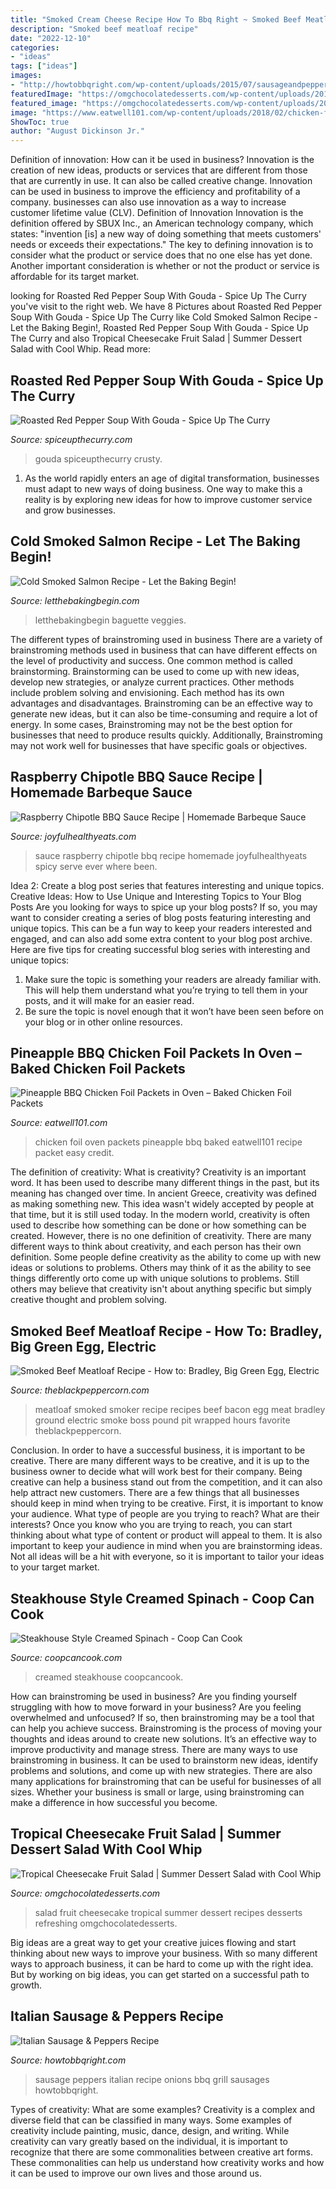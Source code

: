 ```yaml
---
title: "Smoked Cream Cheese Recipe How To Bbq Right ~ Smoked Beef Meatloaf Recipe"
description: "Smoked beef meatloaf recipe"
date: "2022-12-10"
categories:
- "ideas"
tags: ["ideas"]
images:
- "http://howtobbqright.com/wp-content/uploads/2015/07/sausageandpeppersrecipe3-1024x635.jpg"
featuredImage: "https://omgchocolatedesserts.com/wp-content/uploads/2016/06/Tropical-Cheesecake-Fruit-Salad-Long.jpg"
featured_image: "https://omgchocolatedesserts.com/wp-content/uploads/2016/06/Tropical-Cheesecake-Fruit-Salad-Long.jpg"
image: "https://www.eatwell101.com/wp-content/uploads/2018/02/chicken-foil-packet-recipe-4.jpg"
ShowToc: true
author: "August Dickinson Jr."
---
```



Definition of innovation: How can it be used in business?
Innovation is the creation of new ideas, products or services that are different from those that are currently in use. It can also be called creative change. Innovation can be used in business to improve the efficiency and profitability of a company. businesses can also use innovation as a way to increase customer lifetime value (CLV). Definition of Innovation
Innovation is the definition offered by SBUX Inc., an American technology company, which states: "invention [is] a new way of doing something that meets customers' needs or exceeds their expectations." The key to defining innovation is to consider what the product or service does that no one else has yet done. Another important consideration is whether or not the product or service is affordable for its target market.

	

		
looking for Roasted Red Pepper Soup With Gouda - Spice Up The Curry you've visit to the right web. We have 8 Pictures about Roasted Red Pepper Soup With Gouda - Spice Up The Curry like Cold Smoked Salmon Recipe - Let the Baking Begin!, Roasted Red Pepper Soup With Gouda - Spice Up The Curry and also Tropical Cheesecake Fruit Salad | Summer Dessert Salad with Cool Whip. Read more:
		
    
## Roasted Red Pepper Soup With Gouda - Spice Up The Curry

<img loading=lazy src="https://www.spiceupthecurry.com/wp-content/uploads/2020/09/roasted-red-pepper-soup-2-1024x1536.jpg" onerror="this.onerror=null;this.src='https://tse1.mm.bing.net/th?id=OIP.L26Z434TUbHgQJkKvqdnaAHaLH&amp;pid=15.1';" alt="Roasted Red Pepper Soup With Gouda - Spice Up The Curry">

_Source: spiceupthecurry.com_

>gouda spiceupthecurry crusty. 

	

1. As the world rapidly enters an age of digital transformation, businesses must adapt to new ways of doing business. One way to make this a reality is by exploring new ideas for how to improve customer service and grow businesses.

    
## Cold Smoked Salmon Recipe - Let The Baking Begin!

<img loading=lazy src="https://letthebakingbegin.com/wp-content/uploads/2020/10/Cold-Smoked-Salmon-Recipe-1.jpg" onerror="this.onerror=null;this.src='https://tse1.mm.bing.net/th?id=OIP.jrVSBf4NoJQ4gZKy2xvbuwHaLH&amp;pid=15.1';" alt="Cold Smoked Salmon Recipe - Let the Baking Begin!">

_Source: letthebakingbegin.com_

>letthebakingbegin baguette veggies. 

	

The different types of brainstroming used in business
There are a variety of brainstroming methods used in business that can have different effects on the level of productivity and success. One common method is called brainstorming. Brainstorming can be used to come up with new ideas, develop new strategies, or analyze current practices. Other methods include problem solving and envisioning. Each method has its own advantages and disadvantages.
Brainstroming can be an effective way to generate new ideas, but it can also be time-consuming and require a lot of energy. In some cases, Brainstroming may not be the best option for businesses that need to produce results quickly. Additionally, Brainstroming may not work well for businesses that have specific goals or objectives.

    
## Raspberry Chipotle BBQ Sauce Recipe | Homemade Barbeque Sauce

<img loading=lazy src="https://www.joyfulhealthyeats.com/wp-content/uploads/2014/07/Raspberry-Chipotle-BBQ-Sauce_7.jpg" onerror="this.onerror=null;this.src='https://tse1.mm.bing.net/th?id=OIP.2WUHEQ-KsIkQw65q45rQ1gHaLH&amp;pid=15.1';" alt="Raspberry Chipotle BBQ Sauce Recipe | Homemade Barbeque Sauce">

_Source: joyfulhealthyeats.com_

>sauce raspberry chipotle bbq recipe homemade joyfulhealthyeats spicy serve ever where been. 

	

Idea 2: Create a blog post series that features interesting and unique topics.
Creative Ideas: How to Use Unique and Interesting Topics to Your Blog Posts 
Are you looking for ways to spice up your blog posts? If so, you may want to consider creating a series of blog posts featuring interesting and unique topics. This can be a fun way to keep your readers interested and engaged, and can also add some extra content to your blog post archive. Here are five tips for creating successful blog series with interesting and unique topics:

1. Make sure the topic is something your readers are already familiar with. This will help them understand what you’re trying to tell them in your posts, and it will make for an easier read.
2. Be sure the topic is novel enough that it won’t have been seen before on your blog or in other online resources.

    
## Pineapple BBQ Chicken Foil Packets In Oven – Baked Chicken Foil Packets

<img loading=lazy src="https://www.eatwell101.com/wp-content/uploads/2018/02/chicken-foil-packet-recipe-4.jpg" onerror="this.onerror=null;this.src='https://tse1.mm.bing.net/th?id=OIP.fRbndvdqnxiXFYkFWyr6rgHaLH&amp;pid=15.1';" alt="Pineapple BBQ Chicken Foil Packets in Oven – Baked Chicken Foil Packets">

_Source: eatwell101.com_

>chicken foil oven packets pineapple bbq baked eatwell101 recipe packet easy credit. 

	

The definition of creativity: What is creativity?
Creativity is an important word. It has been used to describe many different things in the past, but its meaning has changed over time. In ancient Greece, creativity was defined as making something new. This idea wasn't widely accepted by people at that time, but it is still used today. In the modern world, creativity is often used to describe how something can be done or how something can be created. However, there is no one definition of creativity. There are many different ways to think about creativity, and each person has their own definition. Some people define creativity as the ability to come up with new ideas or solutions to problems. Others may think of it as the ability to see things differently orto come up with unique solutions to problems. Still others may believe that creativity isn't about anything specific but simply creative thought and problem solving.

    
## Smoked Beef Meatloaf Recipe - How To: Bradley, Big Green Egg, Electric

<img loading=lazy src="http://www.theblackpeppercorn.com/wp-content/uploads/2014/04/Smoked-Meatloaf-with-Bacon-Weave-22.jpg" onerror="this.onerror=null;this.src='https://tse2.mm.bing.net/th?id=OIP.mkV5dSSwWU5EXqvKmaVdUQHaDt&amp;pid=15.1';" alt="Smoked Beef Meatloaf Recipe - How to: Bradley, Big Green Egg, Electric">

_Source: theblackpeppercorn.com_

>meatloaf smoked smoker recipe recipes beef bacon egg meat bradley ground electric smoke boss pound pit wrapped hours favorite theblackpeppercorn. 

	

Conclusion.
In order to have a successful business, it is important to be creative. There are many different ways to be creative, and it is up to the business owner to decide what will work best for their company. Being creative can help a business stand out from the competition, and it can also help attract new customers. There are a few things that all businesses should keep in mind when trying to be creative.
First, it is important to know your audience. What type of people are you trying to reach? What are their interests? Once you know who you are trying to reach, you can start thinking about what type of content or product will appeal to them. It is also important to keep your audience in mind when you are brainstorming ideas. Not all ideas will be a hit with everyone, so it is important to tailor your ideas to your target market.

    
## Steakhouse Style Creamed Spinach - Coop Can Cook

<img loading=lazy src="http://coopcancook.com/wp-content/uploads/2018/03/spinig22-960x1440.jpg" onerror="this.onerror=null;this.src='https://tse4.mm.bing.net/th?id=OIP.7Ls5o5XYjVwjwjvZJcGdzAHaLH&amp;pid=15.1';" alt="Steakhouse Style Creamed Spinach - Coop Can Cook">

_Source: coopcancook.com_

>creamed steakhouse coopcancook. 

	

How can brainstroming be used in business?
Are you finding yourself struggling with how to move forward in your business? Are you feeling overwhelmed and unfocused? If so, then brainstroming may be a tool that can help you achieve success. Brainstroming is the process of moving your thoughts and ideas around to create new solutions. It’s an effective way to improve productivity and manage stress.
There are many ways to use brainstroming in business. It can be used to brainstorm new ideas, identify problems and solutions, and come up with new strategies. There are also many applications for brainstroming that can be useful for businesses of all sizes. Whether your business is small or large, using brainstroming can make a difference in how successful you become.

    
## Tropical Cheesecake Fruit Salad | Summer Dessert Salad With Cool Whip

<img loading=lazy src="https://omgchocolatedesserts.com/wp-content/uploads/2016/06/Tropical-Cheesecake-Fruit-Salad-Long.jpg" onerror="this.onerror=null;this.src='https://tse2.mm.bing.net/th?id=OIP.eaUihfZYz-be1HMgsgm0GgHaKb&amp;pid=15.1';" alt="Tropical Cheesecake Fruit Salad | Summer Dessert Salad with Cool Whip">

_Source: omgchocolatedesserts.com_

>salad fruit cheesecake tropical summer dessert recipes desserts refreshing omgchocolatedesserts. 

	

Big ideas are a great way to get your creative juices flowing and start thinking about new ways to improve your business. With so many different ways to approach business, it can be hard to come up with the right idea. But by working on big ideas, you can get started on a successful path to growth.

    
## Italian Sausage &amp; Peppers Recipe

<img loading=lazy src="http://howtobbqright.com/wp-content/uploads/2015/07/sausageandpeppersrecipe3-1024x635.jpg" onerror="this.onerror=null;this.src='https://tse3.mm.bing.net/th?id=OIP.J5EOZ0-nJ5Mj73WRudW9IQHaEl&amp;pid=15.1';" alt="Italian Sausage &amp; Peppers Recipe">

_Source: howtobbqright.com_

>sausage peppers italian recipe onions bbq grill sausages howtobbqright. 

	

Types of creativity: What are some examples?
Creativity is a complex and diverse field that can be classified in many ways. Some examples of creativity include painting, music, dance, design, and writing. While creativity can vary greatly based on the individual, it is important to recognize that there are some commonalities between creative art forms. These commonalities can help us understand how creativity works and how it can be used to improve our own lives and those around us.

